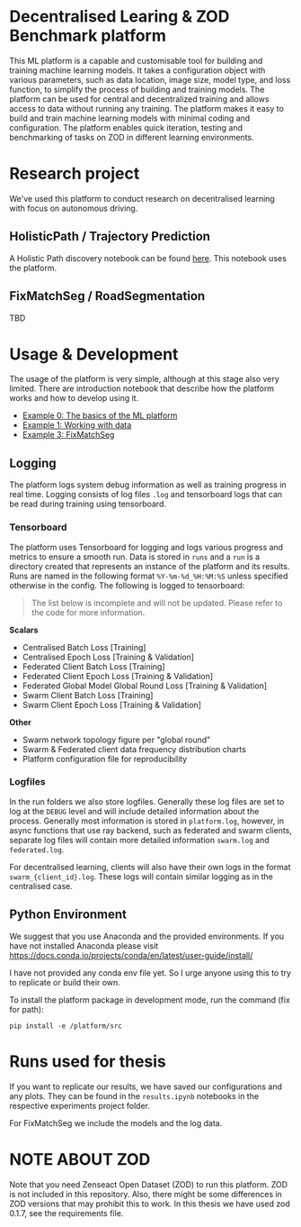 # Decentralised Learing & ZOD Benchmark platform
This ML platform is a capable and customisable tool for building and training machine learning models. It takes a configuration object with various parameters, such as data location, image size, model type, and loss function, to simplify the process of building and training models. The platform can be used for central and decentralized training and allows access to data without running any training. The platform makes it easy to build and train machine learning models with minimal coding and configuration. The platform enables quick iteration, testing and benchmarking of tasks on ZOD in different learning environments.

# Research project
We've used this platform to conduct research on decentralised learning with focus on autonomous driving.

## HolisticPath / Trajectory Prediction
A Holistic Path discovery notebook can be found [here](/experiments/HolisticPath/HolisticPath-discovery.ipynb). This notebook uses the platform.

## FixMatchSeg / RoadSegmentation
TBD

# Usage & Development
The usage of the platform is very simple, although at this stage also very limited. There are introduction notebook that describe how the platform works and how to develop using it.

- [Example 0: The basics of the ML platform](/platform/example-0-platform.ipynb)
- [Example 1: Working with data](/platform/example-1-data.ipynb)
- [Example 3: FixMatchSeg](/platform/example-1-data.ipynb)

## Logging 
The platform logs system debug information as well as training progress in real time. Logging consists of log files `.log` and tensorboard logs that can be read during training using tensorboard.

### Tensorboard
The platform uses Tensorboard for logging and logs various progress and metrics to ensure a smooth run. Data is stored in `runs` and a `run` is a directory created that represents an instance of the platform and its results. Runs are named in the following format `%Y-%m-%d_%H:%M:%S` unless specified otherwise in the config. The following is logged to tensorboard:

> The list below is incomplete and will not be updated. Please refer to the code for more information.

**Scalars**
- Centralised Batch Loss [Training]
- Centralised Epoch Loss [Training & Validation]
- Federated Client Batch Loss [Training]
- Federated Client Epoch Loss [Training & Validation]
- Federated Global Model Global Round Loss [Training & Validation]
- Swarm Client Batch Loss [Training]
- Swarm Client Epoch Loss [Training & Validation]

**Other**
- Swarm network topology figure per "global round"
- Swarm & Federated client data frequency distribution charts
- Platform configuration file for reproducibility

### Logfiles
In the run folders we also store logfiles. Generally these log files are set to log at the `DEBUG` level and will include detailed information about the process. Generally most information is stored in `platform.log`, however, in async functions that use ray backend, such as federated and swarm clients, separate log files will contain more detailed information `swarm.log` and `federated.log`. 

For decentralised learning, clients will also have their own logs in the format `swarm_{client_id}.log`. These logs will contain similar logging as in the centralised case.

## Python Environment
We suggest that you use Anaconda and the provided environments. If you have not installed Anaconda please visit https://docs.conda.io/projects/conda/en/latest/user-guide/install/

I have not provided any conda env file yet. So I urge anyone using this to try to replicate or build their own.

To install the platform package in development mode, run the command (fix for path):

```
pip install -e /platform/src
```

# Runs used for thesis
If you want to replicate our results, we have saved our configurations and any plots. They can be found in the `results.ipynb` notebooks in the respective experiments project folder.

For FixMatchSeg we include the models and the log data.

# NOTE ABOUT ZOD
Note that you need Zenseact Open Dataset (ZOD) to run this platform. ZOD is not included in this repository. Also, there might be some differences in ZOD versions that may prohibit this to work. In this thesis we have used zod 0.1.7, see the requirements file.
